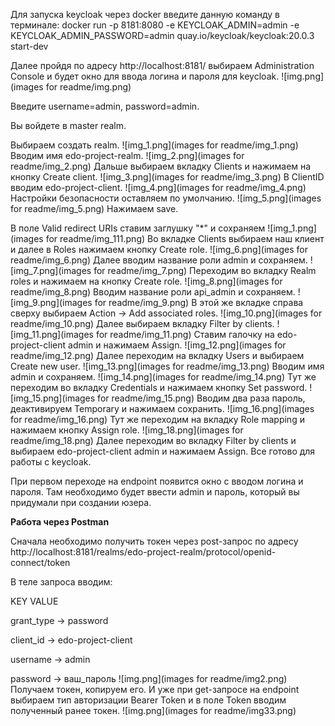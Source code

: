 Для запуска keycloak через docker введите данную команду в терминале:
docker run -p 8181:8080 -e KEYCLOAK_ADMIN=admin -e KEYCLOAK_ADMIN_PASSWORD=admin quay.io/keycloak/keycloak:20.0.3 start-dev

Далее пройдя по адресу http://localhost:8181/ выбираем Administration Console и будет окно для ввода логина и пароля для keycloak.
![img.png](images for readme/img.png)

Введите username=admin, password=admin.

Вы войдете в master realm.

Выбираем создать realm.
![img_1.png](images for readme/img_1.png)
Вводим имя edo-project-realm.
![img_2.png](images for readme/img_2.png)
Дальше выбираем вкладку Clients и нажимаем на кнопку Create client.
![img_3.png](images for readme/img_3.png)
В ClientID вводим edo-project-client.
![img_4.png](images for readme/img_4.png)
Настройки безопасности оставляем по умолчанию.
![img_5.png](images for readme/img_5.png)
Нажимаем save.

В поле Valid redirect URIs ставим заглушку "*" и сохраняем
![img_1.png](images for readme/img_111.png)
Во вкладке Clients выбираем наш клиент и далее в Roles нажимаем кнопку Create role.
![img_6.png](images for readme/img_6.png)
Далее вводим название роли admin и сохраняем.
![img_7.png](images for readme/img_7.png)
Переходим во вкладку Realm roles и нажимаем на кнопку Create role.
![img_8.png](images for readme/img_8.png)
Вводим название роли api_admin и сохраняем.
![img_9.png](images for readme/img_9.png)
В этой же вкладке справа сверху выбираем Action -> Add associated roles.
![img_10.png](images for readme/img_10.png)
Далее выбираем вкладку Filter by clients.
![img_11.png](images for readme/img_11.png)
Ставим галочку на edo-project-client admin и нажимаем Assign.
![img_12.png](images for readme/img_12.png)
Далее переходим на вкладку Users и выбираем Create new user.
![img_13.png](images for readme/img_13.png)
Вводим имя admin и сохраняем.
![img_14.png](images for readme/img_14.png)
Тут же переходим во вкладку Credentials и нажимаем кнопку Set password.
![img_15.png](images for readme/img_15.png)
Вводим два раза пароль, деактивируем Temporary и нажимаем сохранить.
![img_16.png](images for readme/img_16.png)
Тут же переходим на вкладку Role mapping и нажимаем кнопку Assign role.
![img_18.png](images for readme/img_18.png)
Далее переходим во вкладку Filter by clients и выбираем edo-project-client admin и нажимаем Assign.
Все готово для работы с keycloak.

При первом переходе на endpoint появится окно с вводом логина и пароля. 
Там необходимо будет ввести admin и пароль, который вы придумали при создании юзера.


**Работа через Postman**

Сначала необходимо получить токен через post-запрос 
по адресу http://localhost:8181/realms/edo-project-realm/protocol/openid-connect/token

В теле запроса вводим:
  
KEY      VALUE

grant_type -> password

client_id -> edo-project-client

username -> admin

password -> ваш_пароль
![img.png](images for readme/img2.png)
Получаем токен, копируем его.
И уже при get-запросе на endpoint выбираем тип авторизации Bearer Token и в поле Token
вводим полученный ранее токен.
![img.png](images for readme/img33.png)
